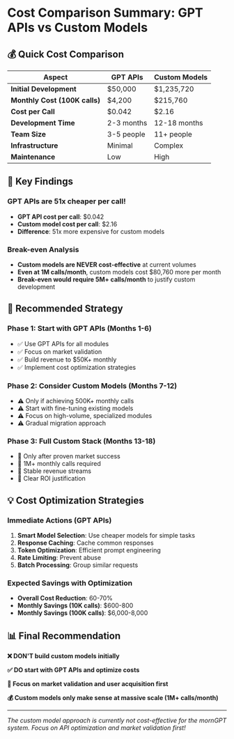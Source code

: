 # Cost Comparison Summary: GPT APIs vs Custom Models

## 💰 **Quick Cost Comparison**

| Aspect | GPT APIs | Custom Models |
|--------|----------|---------------|
| **Initial Development** | $50,000 | $1,235,720 |
| **Monthly Cost (100K calls)** | $4,200 | $215,760 |
| **Cost per Call** | $0.042 | $2.16 |
| **Development Time** | 2-3 months | 12-18 months |
| **Team Size** | 3-5 people | 11+ people |
| **Infrastructure** | Minimal | Complex |
| **Maintenance** | Low | High |

## 🎯 **Key Findings**

### **GPT APIs are 51x cheaper per call!**
- **GPT API cost per call**: $0.042
- **Custom model cost per call**: $2.16
- **Difference**: 51x more expensive for custom models

### **Break-even Analysis**
- **Custom models are NEVER cost-effective** at current volumes
- **Even at 1M calls/month**, custom models cost $80,760 more per month
- **Break-even would require 5M+ calls/month** to justify custom development

## 🚀 **Recommended Strategy**

### **Phase 1: Start with GPT APIs (Months 1-6)**
- ✅ Use GPT APIs for all modules
- ✅ Focus on market validation
- ✅ Build revenue to $50K+ monthly
- ✅ Implement cost optimization strategies

### **Phase 2: Consider Custom Models (Months 7-12)**
- ⚠️ Only if achieving 500K+ monthly calls
- ⚠️ Start with fine-tuning existing models
- ⚠️ Focus on high-volume, specialized modules
- ⚠️ Gradual migration approach

### **Phase 3: Full Custom Stack (Months 13-18)**
- 🎯 Only after proven market success
- 🎯 1M+ monthly calls required
- 🎯 Stable revenue streams
- 🎯 Clear ROI justification

## 💡 **Cost Optimization Strategies**

### **Immediate Actions (GPT APIs)**
1. **Smart Model Selection**: Use cheaper models for simple tasks
2. **Response Caching**: Cache common responses
3. **Token Optimization**: Efficient prompt engineering
4. **Rate Limiting**: Prevent abuse
5. **Batch Processing**: Group similar requests

### **Expected Savings with Optimization**
- **Overall Cost Reduction**: 60-70%
- **Monthly Savings (10K calls)**: $600-800
- **Monthly Savings (100K calls)**: $6,000-8,000

## 📊 **Final Recommendation**

**❌ DON'T build custom models initially**

**✅ DO start with GPT APIs and optimize costs**

**🎯 Focus on market validation and user acquisition first**

**💰 Custom models only make sense at massive scale (1M+ calls/month)**

---

*The custom model approach is currently not cost-effective for the mornGPT system. Focus on API optimization and market validation first!* 